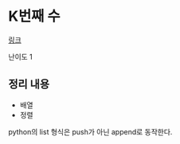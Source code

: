 # K번째 수

[링크](https://programmers.co.kr/learn/courses/30/lessons/42748?language=python3)

난이도 1

## 정리 내용

- 배열
- 정렬

python의 list 형식은 push가 아닌 append로 동작한다.

